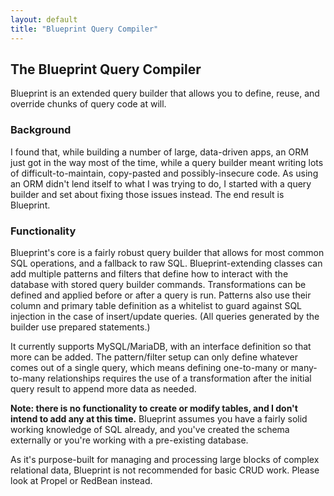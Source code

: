 ```yaml
---
layout: default
title: "Blueprint Query Compiler"
---
```


## The Blueprint Query Compiler

Blueprint is an extended query builder that allows you to define, reuse, and override chunks of query code at will.

### Background

I found that, while building a number of large, data-driven apps, an ORM just got in the way most of the time, while a query builder meant writing lots of difficult-to-maintain, copy-pasted and possibly-insecure code. As using an ORM didn't lend itself to what I was trying to do, I started with a query builder and set about fixing those issues instead. The end result is Blueprint.

### Functionality

Blueprint's core is a fairly robust query builder that allows for most common SQL operations, and a fallback to raw SQL. Blueprint-extending classes can add multiple patterns and filters that define how to interact with the database with stored query builder commands. Transformations can be defined and applied before or after a query is run. Patterns also use their column and primary table definition as a whitelist to guard against SQL injection in the case of insert/update queries. (All queries generated by the builder use prepared statements.)

It currently supports MySQL/MariaDB, with an interface definition so that more can be added. The pattern/filter setup can only define whatever comes out of a single query, which means defining one-to-many or many-to-many relationships requires the use of a transformation after the initial query result to append more data as needed.

**Note: there is no functionality to create or modify tables, and I don't intend to add any at this time.** Blueprint assumes you have a fairly solid working knowledge of SQL already, and you've created the schema externally or you're working with a pre-existing database.

As it's purpose-built for managing and processing large blocks of complex relational data, Blueprint is not recommended for basic CRUD work. Please look at Propel or RedBean instead.
